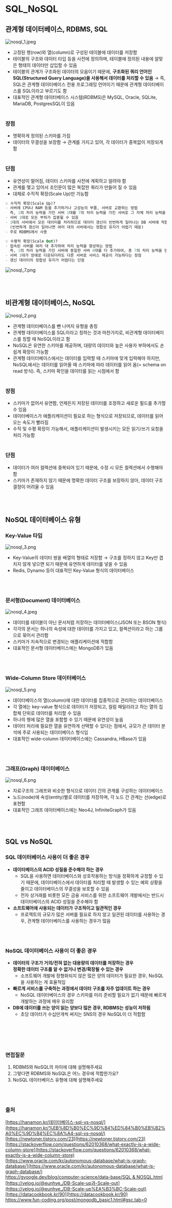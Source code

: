 # SQL_NoSQL

## 관계형 데이터베이스, RDBMS, SQL
![nosql_1.jpeg](./image/nosql_1.jpeg)
- 고정된 행(row)와 열(column)로 구성된 테이블에 데이터를 저장함
- 테이블의 구조와 데이터 타입 등을 사전에 정의하며, 테이블에 정의된 내용에 알맞은 형태의 데이터만 삽입할 수 있음
- 테이블의 관계가 구조화된 데이터의 모음이기 때문에, **구조화된 쿼리 언어인 SQL(Structured Query Language)을 사용해서 데이터를 처리할 수 있음** 
→ 즉, SQL은 관계형 데이터베이스 전용 프로그래밍 언어이기 때문에 관계형 데이터베이스를 SQL이라고 부르기도 함
- 대표적인 관계형 데이터베이스 시스템(RDBMS)은 MySQL, Oracle, SQLite, MariaDB, PostgresSQL이 있음
<br></br>
### 장점
- 명확하게 정의된 스키마를 가짐
- 데이터의 무결성을 보장함 → 관계를 가지고 있어, 각 데이터가 중복없이 저장되게 함
<br></br>
### 단점
- 유연성이 떨어짐, 데이터 스키마를 사전에 계획하고 알려야 함
- 관계를 맺고 있어서 조인문이 많은 복잡한 쿼리가 만들어 질 수 있음
- 대체로 수직적 확장(Scale Up)만 가능함

```sql
💡 수직적 확장(Scale Up)?
- 서버에 CPU나 RAM 등을 추가하거나 고성능의 부품, 서버로 교환하는 방법
  즉, 1의 처리 능력을 가진 서버 1대를 7의 처리 능력을 가진 서버로 그 자체 처리 능력을 향상시킴
- 서버 1대로 모든 부하가 집중될 수 있음
- 1대의 서버에서 모든 데이터를 처리하므로 데이터 갱신이 빈번하게 일어나는 DB 서버에 적합함
  (빈번하게 갱신이 일어나면 여러 대의 서버에서는 정합성 유지가 어렵기 때문)
- 주로 RDBMS에서 사용

💡 수평적 확장(Scale Out)?
- 접속된 서버를 여러 대 추가하여 처리 능력을 향상하는 방법
  즉, 1의 처리 능력을 가진 서버에 동일한 서버 6대를 더 추가하여, 총 7의 처리 능력을 만드는 것
- 서버 1대가 장애로 다운되더라도 다른 서버로 서비스 제공이 가능하다는 장점
- 갱신 데이터의 정합성 유지가 어렵다는 단점
```
![nosql_7.png](./image/nosql_7.png)

<br></br>

## 비관계형 데이터베이스, NoSQL
![nosql_2.png](./image/nosql_2.png)
- 관계형 데이터베이스를 뺀 나머지 유형을 총칭
- 관계형 데이터베이스를 SQL이라고 칭하는 것과 마찬가지로, 비관계형 데이터베이스를 칭할 때 NoSQL이라고 함
- NoSQL은 유연한 스키마를 제공하며, 대량의 데이터와 높은 사용자 부하에서도 손쉽게 확장이 가능함
- 관계형 데이터베이스에서는 데이터를 입력할 때 스키마에 맞게 입력해야 하지만, NoSQL에서는 데이터를 읽어올 때 스키마에 따라 데이터를 읽어 옴(= schema on read 방식). 즉, 스키마 확인을 데이터를 읽는 시점에서 함
<br></br>
### 장점
- 스키마가 없어서 유연함, 언제든지 저장된 데이터를 조정하고 새로운 필드를 추가할 수 있음
- 데이터베이스가 애플리케이션이 필요로 하는 형식으로 저장되므로, 데이터를 읽어오는 속도가 빨라짐
- 수직 및 수평 확장이 가능해서, 애플리케이션이 발생시키는 모든 읽기/쓰기 요청을 처리 가능함
<br></br>
### 단점
- 데이터가 여러 컬렉션에 중복되어 있기 때문에, 수정 시 모든 컬렉션에서 수행해야 함
- 스키마가 존재하지 않기 때문에 명확한 데이터 구조를 보장하지 않아, 데이터 구조 결정이 어려울 수 있음

<br></br>

## NoSQL 데이터베이스 유형
### Key-Value 타입
![nosql_3.png](./image/nosql_3.png)
- Key-Value의 데이터 쌍을 배열의 형태로 저장함 
→ 구조를 정하지 않고 Key만 겹치지 않게 넣으면 되기 때문에 유연하게 데이터를 넣을 수 있음
- Redis, Dynamo 등이 대표적인 Key-Value 형식의 데이터베이스

<br></br>
### 문서형(Document) 데이터베이스
![nosql_4.jpeg](./image/nosql_4.jpeg)
- 데이터를 테이블이 아닌 문서처럼 저장하는 데이터베이스(JSON 또는 BSON 형식)
- 각각의 문서는 하나의 속성에 대한 데이터를 가지고 있고, 컬렉션이라고 하는 그룹으로 묶어서 관리함
- 스키마가 지속적으로 변경되는 애플리케이션에 적합함
- 대표적인 문서형 데이터베이스에는 MongoDB가 있음

<br></br>
### Wide-Column Store 데이터베이스
![nosql_5.png](./image/nosql_5.png)
- 데이터베이스의 열(column)에 대한 데이터를 집중적으로 관리하는 데이터베이스
- 각 열에는 key-value 형식으로 데이터가 저장되고, 컬럼 패밀리라고 하는 열의 집합체 단위로 데이터를 처리할 수 있음
- 하나의 행에 많은 열을 포함할 수 있기 때문에 유연성이 높음
- 데이터 처리에 필요한 열을 유연하게 선택할 수 있다는 점에서, 규모가 큰 데이터 분석에 주로 사용되는 데이터베이스 형식임
- 대표적인 wide-column 데이터베이스에는 Cassandra, HBase가 있음

<br></br>
### 그래프(Graph) 데이터베이스
![nosql_6.png](./image/nosql_6.png)
- 자료구조의 그래프와 비슷한 형식으로 데이터 간의 관계를 구성하는 데이터베이스
- 노드(node)에 속성(entity)별로 데이터를 저장하며, 각 노드 간 관계는 선(edge)로 표현함
- 대표적인 그래프 데이터베이스에는 Neo4J, InfiniteGraph가 있음

<br></br>

## SQL vs NoSQL
### SQL 데이터베이스 사용이 더 좋은 경우
- **데이터베이스의 ACID 성질을 준수해야 하는 경우**
    - SQL을 사용하면 데이터베이스와 상호작용하는 방식을 정확하게 규정할 수 있기 때문에, 데이터베이스에서 데이터를 처리할 때 발생할 수 있는 예외 상황을 줄이고 데이터베이스의 무결성을 보호할 수 있음
    - 전자 상거래를 비롯한 모든 금융 서비스를 위한 소프트웨어 개발에서는 반드시 데이터베이스의 ACID 성질을 준수해야 함
- **소프트웨어에 사용되는 데이터가 구조적이고 일관적인 경우**
    - 프로젝트의 규모가 많은 서버를 필요로 하지 않고 일관된 데이터를 사용하는 경우,  관계형 데이터베이스를 사용하는 경우가 많음

<br></br>
### NoSQL 데이터베이스 사용이 더 좋은 경우
- **데이터의 구조가 거의/전혀 없는 대용량의 데이터를 저장하는 경우      
정확한 데이터 구조를 알 수 없거나 변경/확장될 수 있는 경우**
    - 소프트웨어 개발에 정형화되지 않은 많은 양의 데이터가 필요한 경우, NoSQL을 사용하는 게 효율적임
- ****빠르게 서비스를 구축하는 과정에서 데이터 구조를 자주 업데이트 하는 경우****
    - NoSQL 데이터베이스의 경우 스키마를 미리 준비할 필요가 없기 때문에 빠르게 개발하는 과정에 매우 유리함
- **DB에 데이터를 쓰는 양이 읽는 양보다 많은 경우, RDBMS는 성능이 저하됨**
    - 초당 데이터가 수십만개씩 써지는 SNS의 경우 NoSQL이 더 적합함

<br></br>
<br></br>

### 면접질문
1. RDBMS와 NoSQL의 차이에 대해 설명해주세요
2. 그렇다면 RDBMS와 NoSQL은 어느 경우에 적합한가요?
3. NoSQL 데이터베이스 유형에 대해 설명해주세요

<br></br>

### 출처
[https://hanamon.kr/데이터베이스-sql-vs-nosql/](https://hanamon.kr/%EB%8D%B0%EC%9D%B4%ED%84%B0%EB%B2%A0%EC%9D%B4%EC%8A%A4-sql-vs-nosql/)     
[https://newtoner.tistory.com/23](https://newtoner.tistory.com/23)     
[https://stackoverflow.com/questions/62010368/what-exactly-is-a-wide-column-store](https://stackoverflow.com/questions/62010368/what-exactly-is-a-wide-column-store)     
[https://www.oracle.com/kr/autonomous-database/what-is-graph-database/](https://www.oracle.com/kr/autonomous-database/what-is-graph-database/)    
[https://gyoogle.dev/blog/computer-science/data-base/SQL & NOSQL.html](https://gyoogle.dev/blog/computer-science/data-base/SQL%20&%20NOSQL.html)    
[https://velog.io/@eunhye_/DB-Scale-up과-Scale-out](https://velog.io/@eunhye_/DB-Scale-up%EA%B3%BC-Scale-out)     
[https://datacookbook.kr/90](https://datacookbook.kr/90)     
https://www.fun-coding.org/post/mongodb_basic1.html#gsc.tab=0
